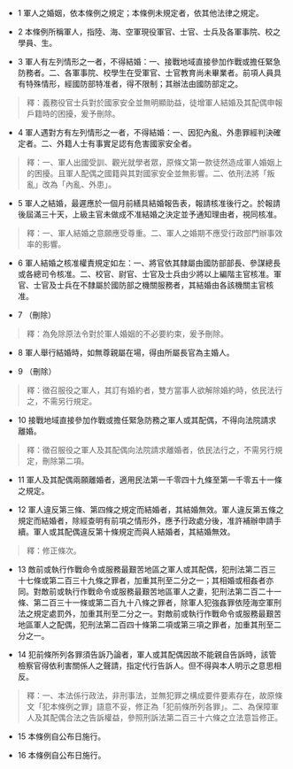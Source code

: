 * 1 軍人之婚姻，依本條例之規定；本條例未規定者，依其他法律之規定。

* 2 本條例所稱軍人，指陸、海、空軍現役軍官、士官、士兵及各軍事院、校之學員、生。

* 3 軍人有左列情形之一者，不得結婚：一、接戰地域直接參加作戰或擔任緊急防務者。二、各軍事院、校學生在受軍官、士官教育尚未畢業者。前項人員具有特殊情形，經國防部特准者，得不限制；其辦法由國防部定之。

> 釋：義務役官士兵對於國家安全並無明顯助益，徒增軍人結婚及其配偶申報戶籍時的困擾，爰予刪除。

* 4 軍人遇對方有左列情形之一者，不得結婚：一、因犯內亂、外患罪經判決確定者。二、外籍人士有事實足認有危害國家安全者。

> 釋：一、軍人出國受訓、觀光就學者眾，原條文第一款徒然造成軍人婚姻上的困擾。且軍人配偶之國籍與其對國家安全並無影響。二、依刑法將「叛亂」改為「內亂、外患」。

* 5 軍人之結婚，最遲應於一個月前繕具結婚報告表，報請核准後行之。於報請後屆滿三十天，上級主官未做成不准結婚之決定並予通知理由者，視同核准。

> 釋：一、軍人結婚之意願應受尊重。二、軍人之婚期不應受行政部門辦事效率的影響。

* 6 軍人結婚之核准權責規定如左：一、將官依其隸屬由國防部部長、參謀總長或各總司令核准。二、校官、尉官、士官及士兵由少將以上編階主官核准。軍官、士官及士兵在不隸屬於國防部之機關服務者，其結婚由各該機關主官核准。

* 7 （刪除）

> 釋：為免除原法令對於軍人婚姻的不必要約束，爰予刪除。

* 8 軍人舉行結婚時，如無尊親屬在場，得由所屬長官為主婚人。

* 9 （刪除）

> 釋：徵召服役之軍人，其訂有婚約者，雙方當事人欲解除婚約時，依民法行之，不需另行規定。

* 10 接戰地域直接參加作戰或擔任緊急防務之軍人或其配偶，不得向法院請求離婚。

> 釋：徵召服役之軍人及其配偶向法院請求離婚者，依民法行之，不需另行規定，刪除第二項。

* 11 軍人及其配偶兩願離婚者，適用民法第一千零四十九條至第一千零五十一條之規定。

* 12 軍人違反第三條、第四條之規定而結婚者，其結婚無效。軍人違反第五條之規定而結婚者，除經查明有前項之情形外，應予行政處分後，准許補辦申請手續。軍人或其配偶違反第十條規定而與人結婚者，其結婚無效。

> 釋：修正條次。

* 13 敵前或執行作戰命令或服務最艱苦地區之軍人或其配偶，犯刑法第二百三十七條或第二百三十九條之罪者，加重其刑至二分之一；其相婚或相姦者亦同。對敵前或執行作戰命令或服務最艱苦地區軍人之妻，犯刑法第二百二十一條、第二百三十一條或第二百九十八條之罪者，除軍人犯強姦罪依陸海空軍刑法之規定處罰外，加重其刑至二分之一。對敵前或執行作戰命令或服務最艱苦地區軍人之配偶，犯刑法第二百四十條第二項或第三項之罪者，加重其刑至二分之一。

* 14 犯前條所列各罪須告訴乃論者，軍人或其配偶因故不能親自告訴時，該管檢察官得依利害關係人之聲請，指定代行告訴人。但不得與本人明示之意思相反。

> 釋：一、本法係行政法，非刑事法，並無犯罪之構成要件要素存在，故原條文「犯本條例之罪」語意不妥，修正為「犯前條所列各罪」。二、為保障軍人及其配偶合法之告訴權益，參照刑訴法第二百三十六條之立法意旨修正。

* 15 本條例自公布日施行。

* 16 本條例自公布日施行。

